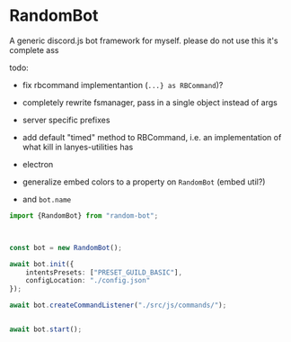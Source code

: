 # RandomBot

A generic discord.js bot framework for myself. please do not use this it's complete ass



todo:
- fix rbcommand implementantion (`...} as RBCommand`)?
- completely rewrite fsmanager, pass in a single object instead of args
- server specific prefixes
- add default "timed" method to RBCommand, i.e. an implementation of what kill in lanyes-utilities has

- electron

- generalize embed colors to a property on `RandomBot` (embed util?)
- and `bot.name`



```ts
import {RandomBot} from "random-bot";



const bot = new RandomBot();

await bot.init({
	intentsPresets: ["PRESET_GUILD_BASIC"],
	configLocation: "./config.json"
});

await bot.createCommandListener("./src/js/commands/");


await bot.start();
```
